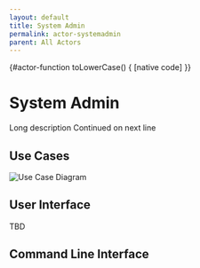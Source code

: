 ```yaml
---
layout: default
title: System Admin
permalink: actor-systemadmin
parent: All Actors
---
```


{#actor-function toLowerCase() { [native code] }}

# System Admin

Long description Continued on next line



## Use Cases


  
![Use Case Diagram](./usecase.svg)

## User Interface
TBD

## Command Line Interface

